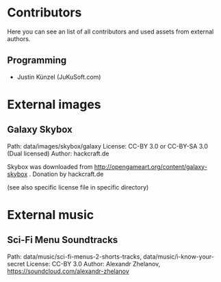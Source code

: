 ﻿# Contributors

Here you can see an list of all contributors and used assets from external authors.

## Programming
 - Justin Künzel (JuKuSoft.com)


# External images

## Galaxy Skybox

Path: data/images/skybox/galaxy
License: CC-BY 3.0 or CC-BY-SA 3.0 (Dual licensed)
Author: hackcraft.de

Skybox was downloaded from http://opengameart.org/content/galaxy-skybox .
Donation by hackcraft.de

(see also specific license file in specific directory)

# External music

## Sci-Fi Menu Soundtracks

Path: data/music/sci-fi-menus-2-shorts-tracks, data/music/i-know-your-secret
License: CC-BY 3.0
Author: Alexandr Zhelanov, https://soundcloud.com/alexandr-zhelanov
